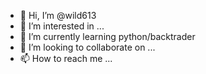 - 👋 Hi, I’m @wild613
- 👀 I’m interested in ...
- 🌱 I’m currently learning python/backtrader
- 💞️ I’m looking to collaborate on ...
- 📫 How to reach me ...

<!---
wild613/wild613 is a ✨ special ✨ repository because its `README.md` (this file) appears on your GitHub profile.
You can click the Preview link to take a look at your changes.
--->
